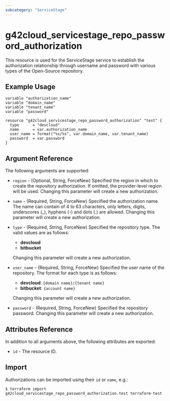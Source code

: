 ```yaml
---
subcategory: "ServiceStage"
---
```


# g42cloud_servicestage_repo_password_authorization

This resource is used for the ServiceStage service to establish the authorization relationship through username
and password with various types of the Open-Source repository.

## Example Usage

```hcl
variable "authorization_name"
variable "domain_name"
variable "tenant_name"
variable "password"

resource "g42cloud_servicestage_repo_password_authorization" "test" {
  type      = "devcloud"
  name      = var.authorization_name
  user_name = format("%s/%s", var.domain_name, var.tenant_name)
  password  = var.password
}
```

## Argument Reference

The following arguments are supported:

* `region` - (Optional, String, ForceNew) Specified the region in which to create the repository authorization.
  If omitted, the provider-level region will be used. Changing this parameter will create a new authorization.

* `name` - (Required, String, ForceNew) Specified the authorization name. The name can contain of 4 to 63 characters,
  only letters, digits, underscores (_), hyphens (-) and dots (.) are allowed.
  Changing this parameter will create a new authorization.

* `type` - (Required, String, ForceNew) Specified the repository type. The valid values are as follows:
  + **devcloud**
  + **bitbucket**

  Changing this parameter will create a new authorization.

* `user_name` - (Required, String, ForceNew) Specified the user name of the repository.
  The format for each type is as follows:
  + **devcloud**: `{domain name}/{tenant name}`
  + **bitbucket**: `{account name}`

  Changing this parameter will create a new authorization.

* `password` - (Required, String, ForceNew) Specified the repository password.
  Changing this parameter will create a new authorization.

## Attributes Reference

In addition to all arguments above, the following attributes are exported:

* `id` - The resource ID.

## Import

Authorizations can be imported using their `id` or `name`, e.g.:

```
$ terraform import g42cloud_servicestage_repo_password_authorization.test terraform-test
```
